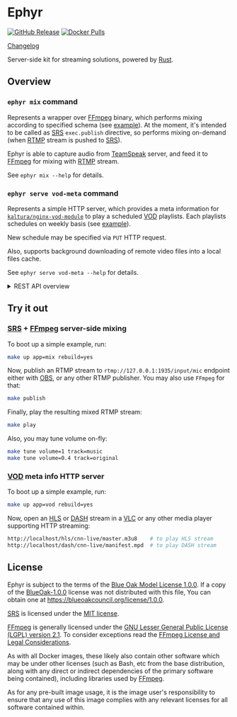 Ephyr
=====

[![GitHub Release](https://img.shields.io/github/v/release/ALLATRA-IT/ephyr)](https://github.com/ALLATRA-IT/ephyr/releases) [![Docker Pulls](https://img.shields.io/docker/pulls/allatra/ephyr.svg)](https://hub.docker.com/r/allatra/ephyr)

[Changelog](https://github.com/ALLATRA-IT/ephyr/blob/master/CHANGELOG.md)

Server-side kit for streaming solutions, powered by [Rust].




## Overview


### `ephyr mix` command

Represents a wrapper over [FFmpeg] binary, which performs mixing according to specified schema (see [example][1]). At the moment, it's intended to be called as [SRS] `exec.publish` directive, so performs mixing on-demand (when [RTMP] stream is pushed to [SRS]).

Ephyr is able to capture audio from [TeamSpeak] server, and feed it to [FFmpeg] for mixing with [RTMP] stream.

See `ephyr mix --help` for details.


### `ephyr serve vod-meta` command

Represents a simple HTTP server, which provides a meta information for [`kaltura/nginx-vod-module`] to play a scheduled [VOD] playlists. Each playlists schedules on weekly basis (see [example][2]).

New schedule may be specified via `PUT` HTTP request.

Also, supports background downloading of remote video files into a local files cache.

See `ephyr serve vod-meta --help` for details.

<details><summary>REST API overview</summary>

<details><summary>GET /{format}/{playlist}/{file}</summary>

Generates meta information for [`kaltura/nginx-vod-module`] to play a scheduled [VOD] playlist starting from now.

</details>

<details><summary>GET /</summary>

Returns the whole current persisted state of this [VOD] meta server.

</details>

<details><summary>GET /{playlist}</summary>

Returns the current state of a single playlist persisted in this [VOD] meta server.

</details>

<details><summary>PUT /[?force=true][&dry_run=true] (authorized)</summary>

Renews the whole state of this [VOD] meta server.

If renewing breaks the current playback of any playlist, then an error will be returned. Providing a query parameter `force=true` will force-apply the new state regardless of a broken playback:
```bash
curl -X PUT -H "Authorization: Bearer qwerty" -H "Content-Type: application/json" \
     -d @vod.state.json http://127.0.0.1/vod-meta/?force=true
```

<details><summary>Example of state request</summary>

Requirements:
- All weekdays in a single playlist should have at least one clip.
- Duration of any clip should divide on its playlist's `segment_duration` without remainder.
- All clips in a single weekday should have total duration less than 24 hours and represent a fraction of it.

Parameters:
- `segment_duration` is optional (defaults to `10s`);
- `resolutions` is optional (defaults to empty);
- anything other is mandatory.

```json
{
  "divan-tv": {
    "title": "Divan TV",
    "lang": "eng",
    "tz": "+02:00",
    "segment_duration": "10s",
    "resolutions": [360, 720],
    "clips": {
      "mon": [
        {"from": "00:00:00", "to": "00:02:00", "title": "Life circle", "url": "https://www.youtube.com/watch?v=0wAtNWA93hM"},
        {"from": "00:00:00", "to": "00:01:00", "title": "Truth of Life", "url": "https://www.youtube.com/watch?v=Q69gFVmrCiI"}
      ],
      "sun": [{"from": "00:00:00", "to": "00:01:00", "title": "Life circle", "url": "https://www.youtube.com/watch?v=0wAtNWA93hM"}],
      "tue": [{"from": "00:00:00", "to": "00:01:00", "title": "Life circle", "url": "https://www.youtube.com/watch?v=0wAtNWA93hM"}],
      "wed": [{"from": "00:00:00", "to": "00:01:00", "title": "Life circle", "url": "https://www.youtube.com/watch?v=0wAtNWA93hM"}],
      "thu": [{"from": "00:00:00", "to": "00:01:00", "title": "Life circle", "url": "https://www.youtube.com/watch?v=0wAtNWA93hM"}],
      "fri": [{"from": "00:00:00", "to": "00:01:00", "title": "Life circle", "url": "https://www.youtube.com/watch?v=0wAtNWA93hM"}],
      "sat": [{"from": "00:00:00", "to": "00:01:00", "title": "Life circle", "url": "https://www.youtube.com/watch?v=0wAtNWA93hM"}]
    }
  }
}
```

</details>

</details>

<details><summary>PUT /{playlist}[?force=true][&dry_run=true] (authorized)</summary>

Renews a single playlist in the current state of this [VOD] meta server.

If renewing breaks the current playlist's playback, then an error will be returned. Providing a query parameter `force=true` will force-apply the new playlist's state regardless of a broken playback:
```bash
curl -X PUT -H "Authorization: Bearer qwerty" -H "Content-Type: application/json" \
     -d @playlist.json http://127.0.0.1/vod-meta/divan-tv?force=true
```

<details><summary>Example of playlist request</summary>

Requirements:
- All weekdays should have at least one clip.
- Duration of any clip should divide on `segment_duration` without remainder.
- All clips in a single weekday should have total duration less than 24 hours and represent a fraction of it.

Parameters:
- `segment_duration` is optional (defaults to `10s`);
- `resolutions` is optional (defaults to empty);
- anything other is mandatory.

```json
{
  "title": "Divan TV",
  "lang": "eng",
  "tz": "+02:00",
  "segment_duration": "10s",
  "resolutions": [360, 720],
  "clips": {
    "mon": [
      {"from": "00:00:00", "to": "00:02:00", "title": "Life circle", "url": "https://www.youtube.com/watch?v=0wAtNWA93hM"},
      {"from": "00:00:00", "to": "00:01:00", "title": "Truth of Life", "url": "https://www.youtube.com/watch?v=Q69gFVmrCiI"}
    ],
    "sun": [{"from": "00:00:00", "to": "00:01:00", "title": "Life circle", "url": "https://www.youtube.com/watch?v=0wAtNWA93hM"}],
    "tue": [{"from": "00:00:00", "to": "00:01:00", "title": "Life circle", "url": "https://www.youtube.com/watch?v=0wAtNWA93hM"}],
    "wed": [{"from": "00:00:00", "to": "00:01:00", "title": "Life circle", "url": "https://www.youtube.com/watch?v=0wAtNWA93hM"}],
    "thu": [{"from": "00:00:00", "to": "00:01:00", "title": "Life circle", "url": "https://www.youtube.com/watch?v=0wAtNWA93hM"}],
    "fri": [{"from": "00:00:00", "to": "00:01:00", "title": "Life circle", "url": "https://www.youtube.com/watch?v=0wAtNWA93hM"}],
    "sat": [{"from": "00:00:00", "to": "00:01:00", "title": "Life circle", "url": "https://www.youtube.com/watch?v=0wAtNWA93hM"}]
  }
}
```

</details>

</details>

<details><summary>DELETE /{playlist} (authorized)</summary>

Removes a single playlist from the current state of this [VOD] meta server.

</details>

</details>




## Try it out


### [SRS] + [FFmpeg] server-side mixing

To boot up a simple example, run:
```bash
make up app=mix rebuild=yes
```

Now, publish an RTMP stream to `rtmp://127.0.0.1:1935/input/mic` endpoint either with [OBS], or any other RTMP publisher. You may also use `FFmpeg` for that:
```bash
make publish
```

Finally, play the resulting mixed RTMP stream:
```bash
make play
```

Also, you may tune volume on-fly:
```bash
make tune volume=1 track=music
make tune volume=0.4 track=original
```


### [VOD] meta info HTTP server

To boot up a simple example, run:
```bash
make up app=vod rebuild=yes
```

Now, open an [HLS] or [DASH] stream in a [VLC] or any other media player supporting HTTP streaming:
```bash
http://localhost/hls/cnn-live/master.m3u8    # to play HLS stream
http://localhost/dash/cnn-live/manifest.mpd  # to play DASH stream
```




## License

Ephyr is subject to the terms of the [Blue Oak Model License 1.0.0](https://github.com/ALLATRA-IT/ephyr/blob/master/LICENSE.md). If a copy of the [BlueOak-1.0.0](https://spdx.org/licenses/BlueOak-1.0.0.html) license was not distributed with this file, You can obtain one at <https://blueoakcouncil.org/license/1.0.0>.

[SRS] is licensed under the [MIT license](https://github.com/ossrs/srs/blob/3.0release/LICENSE).

[FFmpeg] is generally licensed under the [GNU Lesser General Public License (LGPL) version 2.1](http://www.gnu.org/licenses/old-licenses/lgpl-2.1.html). To consider exceptions read the [FFmpeg License and Legal Considerations](https://www.ffmpeg.org/legal.html).

As with all Docker images, these likely also contain other software which may be under other licenses (such as Bash, etc from the base distribution, along with any direct or indirect dependencies of the primary software being contained), including libraries used by [FFmpeg].

As for any pre-built image usage, it is the image user's responsibility to ensure that any use of this image complies with any relevant licenses for all software contained within.





[DASH]: https://en.wikipedia.org/wiki/Dynamic_Adaptive_Streaming_over_HTTP
[FFmpeg]: https://ffmpeg.org
[HLS]: https://en.wikipedia.org/wiki/HTTP_Live_Streaming
[OBS]: https://obsproject.com
[RTMP]: https://en.wikipedia.org/wiki/Real-Time_Messaging_Protocol
[Rust]: https://www.rust-lang.org
[SRS]: https://github.com/ossrs/srs
[TeamSpeak]: https://teamspeak.com
[VLC]: http://www.videolan.org/vlc
[VOD]: https://en.wikipedia.org/wiki/Video_on_demand

[`kaltura/nginx-vod-module`]: https://github.com/kaltura/nginx-vod-module

[1]: https://github.com/ALLATRA-IT/ephyr/blob/master/example.mix.spec.json
[2]: https://github.com/ALLATRA-IT/ephyr/blob/master/example.vod.meta.json
